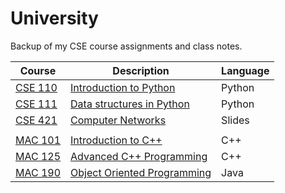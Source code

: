 # University
Backup of my CSE course assignments and class notes.

| Course                | Description                           | Language |
|-----------------------|---------------------------------------|----------|
|[CSE 110][CSE 110 dir] | [Introduction to Python][CSE 110]     | Python   |
|[CSE 111][CSE 111 dir] | [Data structures in Python][CSE 111]  | Python   |
|[CSE 421][CSE 421 dir] | [Computer Networks][CSE 421]          | Slides   |
|        |                                       |          |
|[MAC 101][MAC 101 dir] | [Introduction to C++][MAC 101]        | C++      |
|[MAC 125][MAC 125 dir] | [Advanced C++ Programming][MAC 125]   | C++      |
|[MAC 190][MAC 190 dir] | [Object Oriented Programming][MAC 190]| Java     |




[CSE 110]: https://www.bracu.ac.bd/avilable-program/bachelor-science-computer-science-cs#:~:text=Course%20Details-,CSE%20110%3A%20Programming%20Language%20I%20(3%20credits),as%20well%20as%20weekly%20laboratory%20assignments%20to%20reinforce%20the%20lecture%20material.,-Suggested%20Books%3A
[CSE 110 dir]: https://github.com/Zephyr73/University/tree/main/BRAC%20University/CSE%20110

[CSE 111]: https://www.bracu.ac.bd/avilable-program/bachelor-science-computer-science-cs#:~:text=CSE%20111%3A%20Programming%20Language%2DII,hour%20laboratory%20work%20each%20week.
[CSE 111 dir]: https://github.com/Zephyr73/University/tree/main/BRAC%20University/CSE%20111

[CSE 421]: https://www.bracu.ac.bd/avilable-program/bachelor-science-computer-science-cs#:~:text=Lab%2BFinal%20Exam-,CSE%20421%3A%20Computer%20Networks%20(3%20credits),the%20course%20includes%20a%20compulsory%203%2Dhour%20laboratory%20work%20alternate%20week.,-Prerequisite%3A%20CSE
[CSE 421 dir]: https://github.com/Zephyr73/University/tree/main/BRAC%20University/CSE%20421

[MAC 101]: https://laguardia.catalog.cuny.edu/courses/0761321https://laguardia.catalog.cuny.edu/courses/0761321
[MAC 101 dir]: https://github.com/Zephyr73/University/tree/main/LaGuardia%20Community%20College/MAC%20101

[MAC 125]: https://laguardia.catalog.cuny.edu/courses/0761351
[MAC 125 dir]: https://github.com/Zephyr73/University/tree/main/LaGuardia%20Community%20College/MAC%20125

[MAC 190]: https://laguardia.catalog.cuny.edu/courses/0761361
[MAC 190 dir]: https://github.com/Zephyr73/University/tree/main/LaGuardia%20Community%20College/MAC%20190